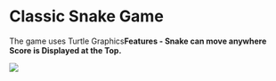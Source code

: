 <h1> Classic Snake Game </h1>

<p>The game uses Turtle Graphics<b>Features - Snake can move anywhere <b> Score is Displayed at the Top.</b></p>
<img src="file:///C:/Users/ASUS/Music/SnakeGame.PNG">

